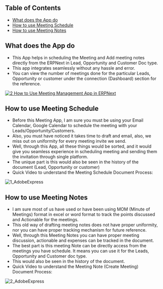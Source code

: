 ## Table of Contents
	
 - [What does the App do](#what-does-the-app-do)
 - [How to use Meeting Schedule](#how-to-use-meeting-schedule)
 - [How to use Meeting Notes](#how-to-use-meeting-notes)
 
 
## What does the App do
* This App helps in scheduling the Meeting and Add meeting notes directly from the ERPNext in Lead, Opportunity and Customer Doc type.
* This app integrates seamlessly without any hassle and error.
* You can view the number of meetings done for the particular Leads, Opportunity or customer under the connection (Dashboard) section for the reference.

[![2  How to Use Meeting Management App in ERPNext](https://user-images.githubusercontent.com/18363620/228132633-80342d1c-8a2a-4d88-bc88-be04e5eaf377.png)](https://youtube.com/watch?v=u3WYIUx5TD0&feature=shares)


## How to use Meeting Schedule
* Before this Meeting App, I am sure you must be using your Email Calendar, Google Calendar to schedule the meeting with your Leads/Opportunity/Customers.
* Also, you must have noticed it takes time to draft and email, also, we miss out on uniformity for every meeting invite we send.
* Well, through this App, all these things would be sorted, and it would give you seamless experience in scheduling meeting and sending them the invitation through single platform.
* The unique part is this would also be seen in the history of the document (Lead, Opportunity or customer)
* Quick Video to understand the Meeting Schedule Document Process: 

![1_AdobeExpress](https://user-images.githubusercontent.com/18363620/228183395-bf6f95c5-499f-4a32-9012-70b1d2e3a05f.gif)



## How to use Meeting Notes
* I am sure most of us have used or have been using MOM (Minute of Meetings) format in excel or word format to track the points discussed and Actionable for the meetings.
* This old way of drafting meeting notes does not have proper uniformity, nor you can have proper tracking mechanism for future reference.
* Well, through this Meeting Notes you can have proper meeting discussion, actionable and expenses can be tracked in the document.
* The best part is this meeting Note can be directly access from the meetings you have schedule. It means you can use it for the Leads, Opportunity and Customer doc type.
* This would also be seen in the history of the document.
* Quick Video to understand the Meeting Note (Create Meeting) Document Process:

![2_AdobeExpress](https://user-images.githubusercontent.com/18363620/228183700-000193bd-68f3-4ce2-927f-f4c57fda4613.gif)





